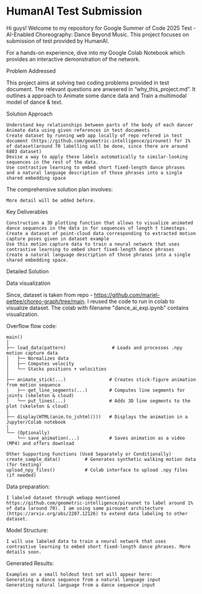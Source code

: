 # HumanAI Test Submission

Hi guys! Welcome to my repository for Google Summer of Code 2025 Test - AI-Enabled Choreography: Dance Beyond Music. This project focuses on submission of test provided by HumanAI.

For a hands-on experience, dive into my Google Colab Notebook which provides an interactive demonstration of the network.


Problem Addressed

This project aims at solving two coding problems provided in test document. The relevant questions are anwsered in “why_this_project.md”.
It outlines a approach to Animate some dance data and Train a multimodal model of dance & text.



Solution Approach
    
    Understand key relationships between parts of the body of each dancer
    Animate data using given references in test documents
    Create dataset by running web app locally of repo refered in test document (https://github.com/geometric-intelligence/pirounet) for 1% of dataset(around 70 labelling will be done, since there are around 6803 dataset)
    Devise a way to apply these labels automatically to similar-looking sequences in the rest of the data.
    Use contrastive learning to embed short fixed-length dance phrases  and a natural language description of those phrases into a single shared embedding space

The comprehensive solution plan involves:

    More detail will be added before.


Key Deliverables

    Construction a 3D plotting function that allows to visualize animated dance sequences in the data in for sequences of length t timesteps. 
    Create a dataset of point-cloud data corresponding to extracted motion capture poses given in dataset example
    Use this motion capture data to train a neural network that uses contrastive learning to embed short fixed-length dance phrases
    Create a natural language description of those phrases into a single shared embedding space.


Detailed Solution

Data visualization

Since, dataset is taken from repo - https://github.com/mariel-pettee/choreo-graph/tree/main. I reused the code to run in colab to visualize dataset. The colab with filename "dance_ai_exp.ipynb" contains visualization.

Overflow flow code:
```
main()
│
├── load_data(pattern)                 # Loads and processes .npy motion capture data
│   ├── Normalizes data
│   ├── Computes velocity
│   └── Stacks positions + velocities
│
├── animate_stick(...)                # Creates stick-figure animation from motion sequence
│   ├── get_line_segments(...)        # Computes line segments for joints (skeleton & cloud)
│   └── put_lines(...)                # Adds 3D line segments to the plot (skeleton & cloud)
│
├── display(HTML(anim.to_jshtml()))   # Displays the animation in a Jupyter/Colab notebook
│
└── (Optionally)
    └── save_animation(...)           # Saves animation as a video (MP4) and offers download
    
Other Supporting Functions (Used Separately or Conditionally)
create_sample_data()         # Generates synthetic walking motion data (for testing)
upload_npy_files()           # Colab interface to upload .npy files (if needed)
```


Data preparation:

    I labeled dataset through webapp mentioned https://github.com/geometric-intelligence/pirounet to label around 1% of data (around 70). I am using same pirounet architecture (https://arxiv.org/abs/2207.12126) to extend data labeling to other dataset. 

Model Structure:

    I will use labeled data to train a neural network that uses contrastive learning to embed short fixed-length dance phrases. More details soon.


Generated Results:

    Examples on a small holdout test set will appear here:
    Generating a dance sequence from a natural language input 
    Generating natural language from a dance sequence input



